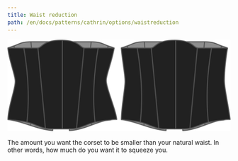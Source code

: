 ```yaml
---
title: Waist reduction
path: /en/docs/patterns/cathrin/options/waistreduction
---
```


![The waist reduction option on Cathrin](./waistreduction.svg)

The amount you want the corset to be smaller than your natural waist. In other words, how much do you want it to squeeze you.